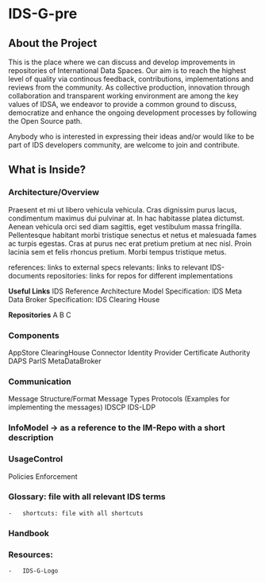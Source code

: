 # IDS-G-pre

## About the Project
This is the place where we can discuss and develop improvements in repositories of International Data Spaces. Our aim is to reach the highest level of quality via continous feedback, contributions, implementations and reviews from the community. As collective production, innovation through collaboration and transparent working environment are among the key values of IDSA, we endeavor to provide a common ground to discuss, democratize and enhance the ongoing development processes by following the Open Source path.

Anybody who is interested in expressing their ideas and/or would like to be part of IDS developers community, are welcome to join and contribute.

## What is Inside? 

### Architecture/Overview
Praesent et mi ut libero vehicula vehicula. Cras dignissim purus lacus, condimentum maximus dui pulvinar at. In hac habitasse platea dictumst. Aenean vehicula orci sed diam sagittis, eget vestibulum massa fringilla. Pellentesque habitant morbi tristique senectus et netus et malesuada fames ac turpis egestas. Cras at purus nec erat pretium pretium at nec nisl. Proin lacinia sem et felis rhoncus pretium. Morbi tempus tristique metus.

references: links to external specs
relevants: links to relevant IDS-documents
repositories: links for repos for different implementations

   **Useful Links**
   IDS Reference Architecture Model
   Specification: IDS Meta Data Broker
   Specification: IDS Clearing House

   **Repositories**
   A
   B
   C

### Components
   AppStore
   ClearingHouse
   Connector
   Identity Provider
      Certificate Authority
      DAPS
      ParIS
   MetaDataBroker
   
### Communication
Message Structure/Format
Message Types
Protocols (Examples for implementing the messages)
IDSCP
IDS-LDP

### InfoModel -> as a reference to the IM-Repo with a short description

### UsageControl
Policies
Enforcement

### Glossary: file with all relevant IDS terms
    -   shortcuts: file with all shortcuts

### Handbook

### Resources:
    -   IDS-G-Logo

